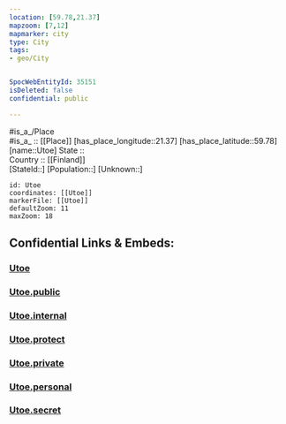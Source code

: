 ```yaml
---
location: [59.78,21.37] 
mapzoom: [7,12] 
mapmarker: city 
type: City
tags:
- geo/City


SpocWebEntityId: 35151
isDeleted: false
confidential: public

---
```

#is_a_/Place  
#is_a_ :: [[Place]] 
[has_place_longitude::21.37] 
[has_place_latitude::59.78] 
[name::Utoe] 
State ::  
Country :: [[Finland]]  
[StateId::] 
[Population::] 
[Unknown::] 


```leaflet
id: Utoe
coordinates: [[Utoe]] 
markerFile: [[Utoe]] 
defaultZoom: 11 
maxZoom: 18
```


## Confidential Links & Embeds: 

### [Utoe](/_Standards/Earth/Continent/Europe/Europe~North/Finland/Provinces~Finland/Western_Finland/counties~Western_Finland/Finland_Proper/City/Utoe.md) 

### [Utoe.public](/_public/Earth/Continent/Europe/Europe~North/Finland/Provinces~Finland/Western_Finland/counties~Western_Finland/Finland_Proper/City/Utoe.public.md) 

### [Utoe.internal](/_internal/Earth/Continent/Europe/Europe~North/Finland/Provinces~Finland/Western_Finland/counties~Western_Finland/Finland_Proper/City/Utoe.internal.md) 

### [Utoe.protect](/_protect/Earth/Continent/Europe/Europe~North/Finland/Provinces~Finland/Western_Finland/counties~Western_Finland/Finland_Proper/City/Utoe.protect.md) 

### [Utoe.private](/_private/Earth/Continent/Europe/Europe~North/Finland/Provinces~Finland/Western_Finland/counties~Western_Finland/Finland_Proper/City/Utoe.private.md) 

### [Utoe.personal](/_personal/Earth/Continent/Europe/Europe~North/Finland/Provinces~Finland/Western_Finland/counties~Western_Finland/Finland_Proper/City/Utoe.personal.md) 

### [Utoe.secret](/_secret/Earth/Continent/Europe/Europe~North/Finland/Provinces~Finland/Western_Finland/counties~Western_Finland/Finland_Proper/City/Utoe.secret.md)

